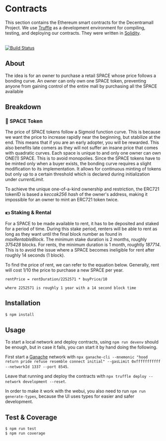 # Contracts

This section contains the Ethereum smart contracts for the Decentramall Project. We use [Truffle](https://github.com/trufflesuite/truffle) as a development environment for compiling, testing, and deploying our contracts. They were written in [Solidity](https://github.com/ethereum/solidity).
<br/><br/>

[![Build Status](https://travis-ci.org/decentramall/decentramall.svg?branch=master)](https://travis-ci.org/decentramall/decentramall)

## About

The idea is for an owner to purchase a retail SPACE whose price follows a bonding curve. An owner can only own one SPACE
token, preventing anyone from gaining control of the entire mall by purchasing all the SPACE available

## Breakdown

### 🌌 SPACE Token

The price of SPACE tokens follow a Sigmoid function curve. This is because we want the price to increase rapidly near the beginning, but stabilize at the end. This means that if you are an early adopter, you will be rewarded. This also benefits late comers as they will not suffer an insane price that comes with quadratic curves. Each space is unique to and only one owner can own ONE(1) SPACE. This is to avoid monopolies. Since the SPACE tokens have to be minted only when a buyer exists, the bonding curve requires a slight modification to its implementation. It allows for continuous minting of tokens but only up to a certain threshold which is declared during initialization under _currentLimit_.

To achieve the unique one-of-a-kind ownership and restriction, the ERC721 tokenID is based a _keccak256 hash_ of the owner's
address, making it impossible for an owner to mint an ERC721 token twice.

### 💵 Staking & Rental

For a SPACE to be made available to rent, it has to be deposited and staked for a period of time. During this stake period, renters will be able to rent as long as they want until the final block number as found in _maxRentableBlock_. The minimum stake duration is 2 months, roughly _375428_ blocks. For rents, the minimum duration is 1 month, roughtly _187714_. This is to avoid the issue where a SPACE becomes ineligible for rent after roughly 14 seconds (1 block).

To find the price of rent, we can refer to the equation below. Generally, rent will cost 1/10 the price to purchase a new SPACE per year.

```
rentPrice = rentDuration/2252571 * buyPrice/10

where 2252571 is roughly 1 year with a 14 second block time
```

## Installation

```bash
$ npm install
```

## Usage

To start a local network and deploy contracts, using `npm run devenv` should be enough, but in case it fails, you can start it by hand doing the following.

First start a [Ganache](https://truffleframework.com/ganache) network with `npx ganache-cli --mnemonic "hood return pride refuse resemble connect initial" --gasLimit 0xfffffffffff --networkId 1337 --port 8545`.

Leave that running and deploy the contracts with `npx truffle deploy --network development --reset`.

In order to make it work with the webui, you also need to run `npm run generate-types`, because the UI uses types for easier and safer development.

## Test & Coverage

```bash
$ npm run test
$ npm run coverage
```
